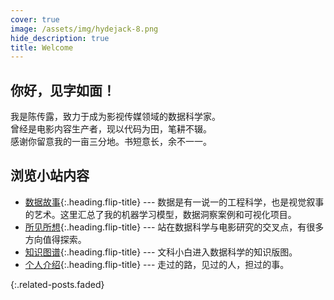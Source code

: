 ```yaml
---
cover: true
image: /assets/img/hydejack-8.png
hide_description: true
title: Welcome
---
```

## 你好，见字如面！
我是陈传露，致力于成为影视传媒领域的数据科学家。  
曾经是电影内容生产者，现以代码为田，笔耕不辍。  
感谢你留意我的一亩三分地。书短意长，余不一一。

## 浏览小站内容

* [数据故事]{:.heading.flip-title} --- 数据是有一说一的工程科学，也是视觉叙事的艺术。这里汇总了我的机器学习模型，数据洞察案例和可视化项目。
* [所见所想]{:.heading.flip-title} --- 站在数据科学与电影研究的交叉点，有很多方向值得探索。
* [知识图谱]{:.heading.flip-title} --- 文科小白进入数据科学的知识版图。
* [个人介绍]{:.heading.flip-title} --- 走过的路，见过的人，担过的事。
 
{:.related-posts.faded}

[数据故事]: projects/
[所见所想]: blog/
[个人介绍]:/resume
[知识图谱]: knowledge/


